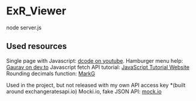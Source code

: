 # ExR_Viewer

node server.js


## Used resources

Single page with Javascript: [dcode on youtube](https://www.youtube.com/watch?v=6BozpmSjk-Y).
Hamburger menu help: [Gaurav on dev.to](https://dev.to/devggaurav/let-s-build-a-responsive-navbar-and-hamburger-menu-using-html-css-and-javascript-4gci)
Javascript fetch API tutorial: [JavaScript Tutorial Website](https://www.javascripttutorial.net/javascript-fetch-api/)
Rounding decimals function: [MarkG](https://stackoverflow.com/questions/11832914/how-to-round-to-at-most-2-decimal-places-if-necessary)

Used in the project, but not released with my own API access key *(built around exchangeratesapi.io)
Mocki.io, fake JSON API: [mock.io](https://mocki.io/fake-json-api)